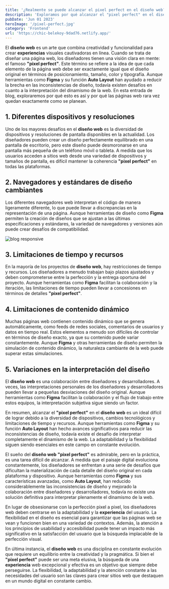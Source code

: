 ```yaml
---
title: '¿Realmente se puede alcanzar el pixel perfect en el diseño web?'
description: 'Exploramos por qué alcanzar el "pixel perfect" en el diseño web es un desafío. Navegadores, contenido dinámico y limitaciones de tiempo hacen que la perfección sea difícil de lograr.'
pubDate: 'Jun 01 2023'
heroImage: '/pixel-perfect.jpg'
category: 'Frontend'
url: 'https://chic-belekoy-9dad76.netlify.app/'
---
```


El **diseño web** es un arte que combina creatividad y funcionalidad para crear **experiencias** visuales cautivadoras en línea. Cuando se trata de diseñar una página web, los diseñadores tienen una visión clara en mente: el famoso **"pixel perfect"**. Este término se refiere a la idea de que cada elemento de la página web debe ser exactamente igual que el diseño original en términos de posicionamiento, tamaño, color y tipografía. Aunque herramientas como **Figma** y su función **Auto Layout** han ayudado a reducir la brecha en las inconsistencias de diseño, todavía existen desafíos en cuanto a la interpretación del dinamismo de la web. En esta entrada de blog, exploraremos por qué esto es así y por qué las páginas web rara vez quedan exactamente como se planean.

## 1. Diferentes dispositivos y resoluciones

Uno de los mayores desafíos en el **diseño web** es la diversidad de dispositivos y resoluciones de pantalla disponibles en la actualidad. Los diseñadores pueden crear un diseño perfectamente equilibrado en una pantalla de escritorio, pero este diseño puede desmoronarse en una pantalla más pequeña de un teléfono móvil o tableta. A medida que los usuarios acceden a sitios web desde una variedad de dispositivos y tamaños de pantalla, es difícil mantener la coherencia **"pixel perfect"** en todas las plataformas.



## 2. Navegadores y estándares de diseño cambiantes

Los diferentes navegadores web interpretan el código de manera ligeramente diferente, lo que puede llevar a discrepancias en la representación de una página. Aunque herramientas de diseño como **Figma** permiten la creación de diseños que se ajustan a las últimas especificaciones y estándares, la variedad de navegadores y versiones aún puede crear desafíos de compatibilidad.

![blog responsive](/diseno-responsive.jpg)

## 3. Limitaciones de tiempo y recursos

En la mayoría de los proyectos de **diseño web**, hay restricciones de tiempo y recursos. Los diseñadores a menudo trabajan bajo plazos ajustados y deben comprometerse entre la perfección y la entrega oportuna del proyecto. Aunque herramientas como **Figma** facilitan la colaboración y la iteración, las limitaciones de tiempo pueden llevar a concesiones en términos de detalles **"pixel perfect"**.

## 4. Limitaciones de contenido dinámico

Muchas páginas web contienen contenido dinámico que se genera automáticamente, como feeds de redes sociales, comentarios de usuarios y datos en tiempo real. Estos elementos a menudo son difíciles de controlar en términos de diseño exacto, ya que su contenido puede variar constantemente. Aunque **Figma** y otras herramientas de diseño permiten la simulación de contenido dinámico, la naturaleza cambiante de la web puede superar estas simulaciones.

## 5. Variaciones en la interpretación del diseño

El **diseño web** es una colaboración entre diseñadores y desarrolladores. A veces, las interpretaciones personales de los diseñadores y desarrolladores pueden llevar a pequeñas desviaciones del diseño original. Aunque herramientas como **Figma** facilitan la colaboración y el flujo de trabajo entre estos equipos, la interpretación subjetiva sigue siendo un factor.

En resumen, alcanzar el **"pixel perfect"** en el **diseño web** es un ideal difícil de lograr debido a la diversidad de dispositivos, cambios tecnológicos y limitaciones de tiempo y recursos. Aunque herramientas como **Figma** y su función **Auto Layout** han hecho avances significativos para reducir las inconsistencias de diseño, todavía existe el desafío de interpretar completamente el dinamismo de la web. La adaptabilidad y la flexibilidad siguen siendo esenciales en este campo en constante evolución.


El sueño del **diseño web** **"pixel perfect"** es admirable, pero en la práctica, es una tarea difícil de alcanzar. A medida que el paisaje digital evoluciona constantemente, los diseñadores se enfrentan a una serie de desafíos que dificultan la materialización de cada detalle del diseño original en cada plataforma y dispositivo. Aunque herramientas como **Figma** y sus características avanzadas, como **Auto Layout**, han reducido considerablemente las inconsistencias de diseño y mejorado la colaboración entre diseñadores y desarrolladores, todavía no existe una solución definitiva para interpretar plenamente el dinamismo de la web.

En lugar de obsesionarse con la perfección pixel a pixel, los diseñadores web deben centrarse en la adaptabilidad y la **experiencia** del usuario. La flexibilidad en el diseño es esencial para garantizar que las páginas web se vean y funcionen bien en una variedad de contextos. Además, la atención a los principios de usabilidad y accesibilidad puede tener un impacto más significativo en la satisfacción del usuario que la búsqueda implacable de la perfección visual.

En última instancia, el **diseño web** es una disciplina en constante evolución que requiere un equilibrio entre la creatividad y la pragmática. Si bien el **"pixel perfect"** puede ser una meta elusiva, la búsqueda de una **experiencia** web excepcional y efectiva es un objetivo que siempre debe perseguirse. La flexibilidad, la adaptabilidad y la atención constante a las necesidades del usuario son las claves para crear sitios web que destaquen en un mundo digital en constante cambio.


